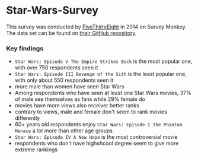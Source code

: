# Star-Wars-Survey

This survey was conducted by [FiveThirtyEight](https://fivethirtyeight.com) in 2014 on Survey Monkey. The data set can be found on [their GitHub repository](https://github.com/fivethirtyeight/data/tree/master/star-wars-survey).

### Key findings
- `Star Wars: Episode V The Empire Strikes Back` is the most popular one, with over 750 respondents seen it
- `Star Wars: Episode III Revenge of the Sith` is the least popular one, with only about 550 respondents seen it
- more male than women have seen Star Wars
- Among respondents who have seen at least one Star Wars movies, 37% of male see themselves as fans while 29% female do
- movies have more views also receiver better ranks
- contrary to views, male and female don't seem to rank movies differently
- 60+ years old respondents enjoy `Star Wars: Episode I The Phantom Menace` a lot more than other age groups
- `Star Wars: Episode IV A New Hope` is the most controversial movie
- respondents who don't have highshcool degree seem to give more extreme rankings

